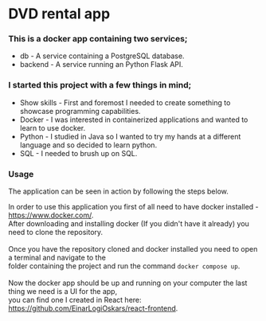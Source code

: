 # DVD rental app

### This is a docker app containing two services;

<ul>
    <li>
        db - A service containing a PostgreSQL database.
    </li>
    <li>
        backend - A service running an Python Flask API.
    </li>
</ul>

### I started this project with a few things in mind;

<ul>
    <li>
        Show skills - First and foremost I needed to create something to showcase programming capabilities.
    </li>
    <li>
        Docker - I was interested in containerized applications and wanted to learn to use docker.
    </li>
    <li>
        Python - I studied in Java so I wanted to try my hands at a different language and so decided to learn python.
    </li>
    <li>
        SQL - I needed to brush up on SQL. 
    </li>
</ul>

### Usage

The application can be seen in action by following the steps below.

In order to use this application you first of all need to have docker installed - https://www.docker.com/. \
After downloading and installing docker (If you didn't have it already) you need to clone the repository. \
\
Once you have the repository cloned and docker installed you need to open a terminal and navigate to the \
folder containing the project and run the command `docker compose up`. \
\
Now the docker app should be up and running on your computer the last thing we need is a UI for the app, \
you can find one I created in React here: \
https://github.com/EinarLogiOskars/react-frontend.